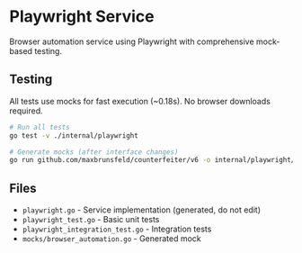 # Playwright Service

Browser automation service using Playwright with comprehensive mock-based testing.

## Testing

All tests use mocks for fast execution (~0.18s). No browser downloads required.

```bash
# Run all tests
go test -v ./internal/playwright

# Generate mocks (after interface changes)
go run github.com/maxbrunsfeld/counterfeiter/v6 -o internal/playwright/mocks/browser_automation.go internal/playwright BrowserAutomation
```

## Files

- `playwright.go` - Service implementation (generated, do not edit)
- `playwright_test.go` - Basic unit tests
- `playwright_integration_test.go` - Integration tests
- `mocks/browser_automation.go` - Generated mock